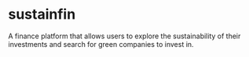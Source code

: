 # sustainfin
A finance platform that allows users to explore the sustainability of their investments and search for green companies to invest in.
